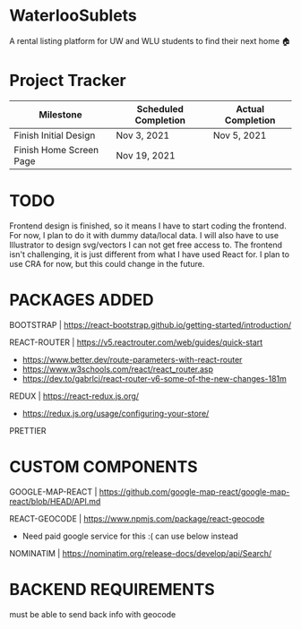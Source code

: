 # WaterlooSublets

A rental listing platform for UW and WLU students to find their next home 🏠

# Project Tracker

| Milestone               | Scheduled Completion | Actual Completion |
| ----------------------- | -------------------- | ----------------- |
| Finish Initial Design   | Nov 3, 2021          | Nov 5, 2021       |
| Finish Home Screen Page | Nov 19, 2021         |                   |

# TODO

Frontend design is finished, so it means I have to start coding the frontend.
For now, I plan to do it with dummy data/local data.
I will also have to use Illustrator to design svg/vectors I can not get free access to.
The frontend isn't challenging, it is just different from what I have used React for.
I plan to use CRA for now, but this could change in the future.

# PACKAGES ADDED

BOOTSTRAP | https://react-bootstrap.github.io/getting-started/introduction/

REACT-ROUTER | https://v5.reactrouter.com/web/guides/quick-start

- https://www.better.dev/route-parameters-with-react-router
- https://www.w3schools.com/react/react_router.asp
- https://dev.to/gabrlcj/react-router-v6-some-of-the-new-changes-181m

REDUX | https://react-redux.js.org/

- https://redux.js.org/usage/configuring-your-store/

PRETTIER

# CUSTOM COMPONENTS

GOOGLE-MAP-REACT | https://github.com/google-map-react/google-map-react/blob/HEAD/API.md

REACT-GEOCODE | https://www.npmjs.com/package/react-geocode

- Need paid google service for this :( can use below instead

NOMINATIM | https://nominatim.org/release-docs/develop/api/Search/

# BACKEND REQUIREMENTS

must be able to send back info with geocode
